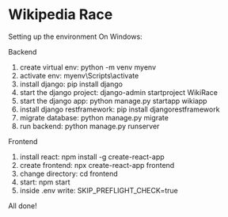 # Wikipedia Race

Setting up the environment
On Windows:

Backend
1. create virtual env: python -m venv myenv
2. activate env: myenv\Scripts\activate
3. install django: pip install django
4. start the django project: django-admin startproject WikiRace
5. start the django app: python manage.py startapp wikiapp
6. install django restframework: pip install djangorestframework
7. migrate database: python manage.py migrate
8. run backend: python manage.py runserver

Frontend
1. install react: npm install -g create-react-app
2. create frontend: npx create-react-app frontend
3. change directory: cd frontend
4. start: npm start
5. inside .env write: SKIP_PREFLIGHT_CHECK=true


All done!
